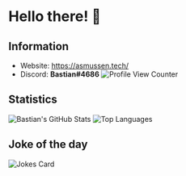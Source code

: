 # Hello there! 👋

## Information
- Website: https://asmussen.tech/
- Discord: **Bastian#4686**
![Profile View Counter](https://komarev.com/ghpvc/?username=bastianasmussen)<space><space>

## Statistics
![Bastian's GitHub Stats](https://github-readme-stats.vercel.app/api/?username=bastianasmussen&show_icons=true&title_color=fff&icon_color=79ff97&text_color=9f9f9f&bg_color=151515)
![Top Languages](https://github-readme-stats.vercel.app/api/top-langs/?username=bastianasmussen&langs_count=3&title_color=fff&icon_color=79ff97&text_color=9f9f9f&bg_color=151515)

## Joke of the day
![Jokes Card](https://readme-jokes.vercel.app/api)
